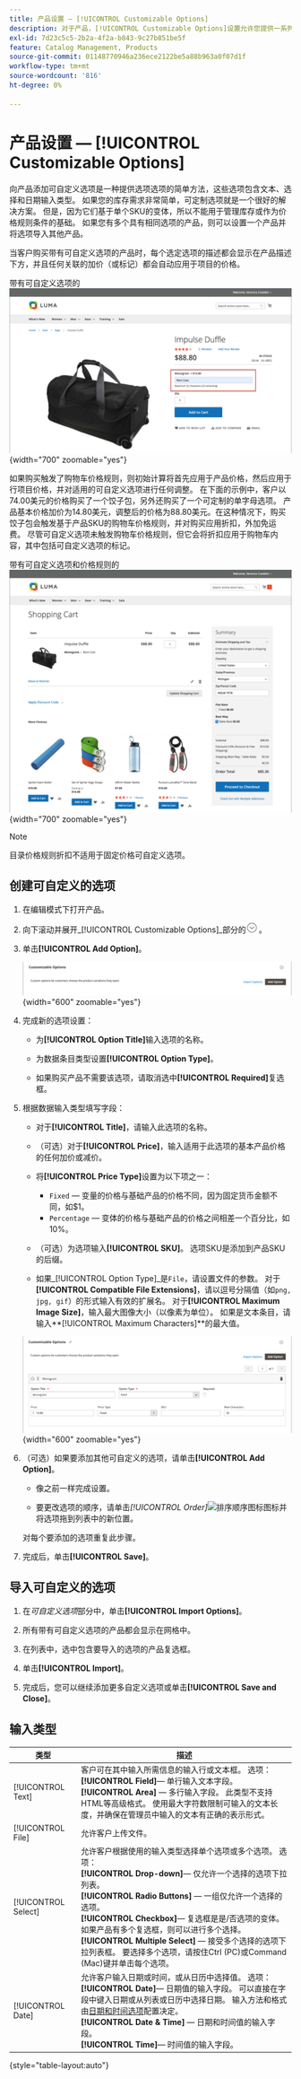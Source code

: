 ```yaml
---
title: 产品设置 — [!UICONTROL Customizable Options]
description: 对于产品，[!UICONTROL Customizable Options]设置允许您提供一系列具有文本、选择和日期输入类型的选项。
exl-id: 7d23c5c5-2b2a-4f2a-b843-9c27b851be5f
feature: Catalog Management, Products
source-git-commit: 01148770946a236ece2122be5a88b963a0f07d1f
workflow-type: tm+mt
source-wordcount: '816'
ht-degree: 0%

---
```


# 产品设置 — [!UICONTROL Customizable Options]

向产品添加可自定义选项是一种提供选项选项的简单方法，这些选项包含文本、选择和日期输入类型。 如果您的库存需求非常简单，可定制选项就是一个很好的解决方案。 但是，因为它们基于单个SKU的变体，所以不能用于管理库存或作为价格规则条件的基础。 如果您有多个具有相同选项的产品，则可以设置一个产品并将选项导入其他产品。

当客户购买带有可自定义选项的产品时，每个选定选项的描述都会显示在产品描述下方，并且任何关联的加价（或标记）都会自动应用于项目的价格。

带有可自定义选项的![产品详细信息](./assets/storefront-customizable-option-product-detail.png){width="700" zoomable="yes"}

如果购买触发了购物车价格规则，则初始计算将首先应用于产品价格，然后应用于行项目价格，并对适用的可自定义选项进行任何调整。 在下面的示例中，客户以74.00美元的价格购买了一个饺子包，另外还购买了一个可定制的单字母选项。 产品基本价格加价为14.80美元，调整后的价格为88.80美元。在这种情况下，购买饺子包会触发基于产品SKU的购物车价格规则，并对购买应用折扣，外加免运费。 尽管可自定义选项未触发购物车价格规则，但它会将折扣应用于购物车内容，其中包括可自定义选项的标记。

带有可自定义选项和价格规则的![购物车](./assets/storefront-customizable-option-cart-price-rule.png){width="700" zoomable="yes"}

>[!NOTE]
>
>目录价格规则折扣不适用于固定价格可自定义选项。

## 创建可自定义的选项

1. 在编辑模式下打开产品。

1. 向下滚动并展开&#x200B;_[!UICONTROL Customizable Options]_部分的![扩展选择器](../assets/icon-display-expand.png)。

1. 单击&#x200B;**[!UICONTROL Add Option]**。

   ![可自定义的选项](./assets/product-customizable-options.png){width="600" zoomable="yes"}

1. 完成新的选项设置：

   - 为&#x200B;**[!UICONTROL Option Title]**&#x200B;输入选项的名称。

   - 为数据条目类型设置&#x200B;**[!UICONTROL Option Type]**。

   - 如果购买产品不需要该选项，请取消选中&#x200B;**[!UICONTROL Required]**&#x200B;复选框。

1. 根据数据输入类型填写字段：

   - 对于&#x200B;**[!UICONTROL Title]**，请输入此选项的名称。

   - （可选）对于&#x200B;**[!UICONTROL Price]**，输入适用于此选项的基本产品价格的任何加价或减价。

   - 将&#x200B;**[!UICONTROL Price Type]**&#x200B;设置为以下项之一：

      - `Fixed` — 变量的价格与基础产品的价格不同，因为固定货币金额不同，如$1。
      - `Percentage` — 变体的价格与基础产品的价格之间相差一个百分比，如10%。

   - （可选）为选项输入&#x200B;**[!UICONTROL SKU]**。 选项SKU是添加到产品SKU的后缀。

   - 如果&#x200B;_[!UICONTROL Option Type]_是`File`，请设置文件的参数。 对于&#x200B;**[!UICONTROL Compatible File Extensions]**，请以逗号分隔值（如`png, jpg, gif`）的形式输入有效的扩展名。 对于&#x200B;**[!UICONTROL Maximum Image Size]**，输入最大图像大小（以像素为单位）。 如果是文本条目，请输入&#x200B;**[!UICONTROL Maximum Characters]**的最大值。

   ![添加自定义选项的值](./assets/product-customizable-options-add-values.png){width="600" zoomable="yes"}

1. （可选）如果要添加其他可自定义的选项，请单击&#x200B;**[!UICONTROL Add Option]**。

   - 像之前一样完成设置。

   - 要更改选项的顺序，请单击&#x200B;_[!UICONTROL Order]_![排序顺序图标](../assets/icon-sort-order.png)图标并将选项拖到列表中的新位置。

   对每个要添加的选项重复此步骤。

1. 完成后，单击&#x200B;**[!UICONTROL Save]**。

## 导入可自定义的选项

1. 在&#x200B;_可自定义选项_&#x200B;部分中，单击&#x200B;**[!UICONTROL Import Options]**。


1. 所有带有可自定义选项的产品都会显示在网格中。

1. 在列表中，选中包含要导入的选项的产品复选框。

1. 单击&#x200B;**[!UICONTROL Import]**。

1. 完成后，您可以继续添加更多自定义选项或单击&#x200B;**[!UICONTROL Save and Close]**。

## 输入类型

| 类型 | 描述 |
|---------------------|---------------|
| [!UICONTROL Text] | 客户可在其中输入所需信息的输入行或文本框。 选项：<br />**[!UICONTROL Field]**— 单行输入文本字段。<br />**[!UICONTROL Area]** — 多行输入字段。 此类型不支持HTML等高级格式。 使用最大字符数限制可输入的文本长度，并确保在管理员中输入的文本有正确的表示形式。 |
| [!UICONTROL File] | 允许客户上传文件。 |
| [!UICONTROL Select] | 允许客户根据使用的输入类型选择单个选项或多个选项。 选项：<br />**[!UICONTROL Drop-down]**— 仅允许一个选择的选项下拉列表。<br />**[!UICONTROL Radio Buttons]** — 一组仅允许一个选择的选项。<br />**[!UICONTROL Checkbox]**— 复选框是是/否选项的变体。 如果产品有多个复选框，则可以进行多个选择。<br />**[!UICONTROL Multiple Select]** — 接受多个选择的选项下拉列表框。 要选择多个选项，请按住Ctrl (PC)或Command (Mac)键并单击每个选项。 |
| [!UICONTROL Date] | 允许客户输入日期或时间，或从日历中选择值。 选项： <br />**[!UICONTROL Date]**— 日期值的输入字段。 可以直接在字段中键入日期或从列表或日历中选择日期。 输入方法和格式由[日期和时间选项](attributes-input-types.md#date-and-time-options)配置决定。<br />**[!UICONTROL Date & Time]** — 日期和时间值的输入字段。<br />**[!UICONTROL Time]**— 时间值的输入字段。 |

{style="table-layout:auto"}
